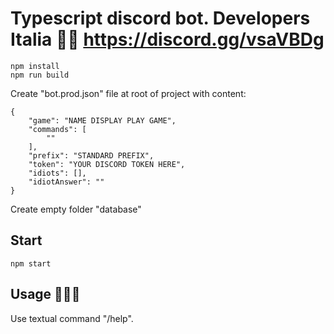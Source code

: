 # Typescript discord bot. Developers Italia 🤖🤘 https://discord.gg/vsaVBDg
```
npm install
npm run build
```
Create "bot.prod.json" file at root of project with content:
```
{
    "game": "NAME DISPLAY PLAY GAME",
    "commands": [
        ""
    ],
    "prefix": "STANDARD PREFIX",
    "token": "YOUR DISCORD TOKEN HERE",
    "idiots": [],
    "idiotAnswer": ""
}
```

Create empty folder "database"

## Start
```
npm start
```

## Usage 🐱‍🏍🤖
Use textual command "/help".
